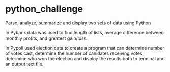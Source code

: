 # python_challenge

Parse, analyze, summarize and display two sets of data using Python

In Pybank data was used to find length of lists, average difference between monthly profits, and greatest gain/loss.

In Pypoll used election data to create a program that can determine number of votes cast, determine the number of canidates receiving votes, determine who won the election and display the results both to terminal and an output text file.
